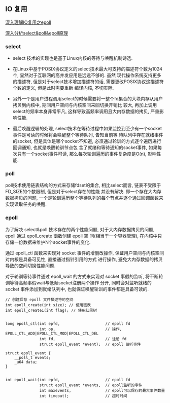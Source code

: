## IO 复用

[深入理解IO复用之epoll](http://r6d.cn/sLAp)

[深入分析select&poll&epoll原理](http://r6d.cn/sLAF)

### select 

- select 技术的实现也是基于Linux内核的等待与唤醒机制诗选.

- 在Linux中基于POSIX协议定义的select技术最大可支持的描述符个数为1024个, 显然对于互联网的高并发应用是远远不够的. 虽然
现代操作系统支持更多的描述符, 但是对于select技术增加描述符的话, 需要更改POSIX协议这描述符个数的定义, 但是此时需要重新
编译内核, 不切实际.

- 另外一个是用户进程调用select的时候需要将一整个fd集合的大块内存从用户拷贝到内核中, 期间用户空间与内核空间来回切换开销比
较大, 再加上调用select的频率本身非常平凡, 这样导致高频率调用且大内存数据的拷贝, 严重影响性能.

- 最后唤醒逻辑的处理, select技术在等待过程中如果监控到至少有一个socket事件是可读的时候将会唤醒整个等待队列, 告知当前等
待队列中存在就绪事件的socket, 但是具体是哪个socket不知道, 必须通过轮训的方式逐个遍历进行回调通知, 也就是唤醒轮训节点包
含了就绪和等待通知的socket事件, 如果每次只有一个socket事件可读, 那么每次轮训遍历的事件复杂度是O(n), 影响性能.


### poll

poll技术使用链表结构的方式来存储fdset的集合, 相比select而言, 链表不受限于FD_SIZE的个数限制, 但是对于select存在的性能
并没有解决. 即一个存在大内存数据拷贝的问题, 一个是轮训遍历整个等待队列的每个节点并逐个通过回调函数来实现读取任务的唤醒.


### epoll

为了解决 select&poll 技术存在的两个性能问题, 对于大内存数据拷贝的问题, epoll 通过 epoll_create 函数创建 epoll 空
间(相当于一个容器管理), 在内核中只存储一份数据来维护N个socket事件的变化. 

通过 epoll_ctl 函数来实现对 socket 事件的增删改操作, 保证用户空间与内核空间对内核是具备可见性, 直接通过指针引用的方式
进行操作, 避免大内存数据的拷贝导致的空间切换性能问题. 

对于轮训等待事件通过 epoll_wait 的方式来实现对 socket 事假的监听, 将不断轮训等待高频事假wait与低频socket注册两个操作
分开, 同时会对监听就绪的 socket 事件添加到就绪队列中, 也就保证唤醒轮训的事件都是具备可读的.


```cgo
// 创建保存 epoll 文件描述符的空间
int epoll_create(int size); // 使用链表
int epoll_create1(int flag); // 使用红黑树


long epoll_ctl(int epfd,                    // epoll fd 
               int op,                      // 操作, EPOLL_CTL_ADD|EPOLL_CTL_MOD|EPOLL_CTL_DEL
               int fd,                      // 注册 fd
               struct epoll_event *event);  // epoll 监听事件

struct epoll_event {
    __poll_t events;
    _u64 data;
}


int epoll_wait(int epfd,                    // epoll fd
               struct epoll_event *events,  // epoll监听的事件
               int maxevents,               // epoll可以保存的最大事件数量
               int timeout);                // 超时时间
```
